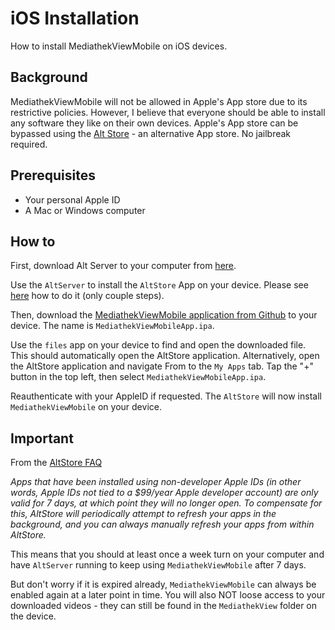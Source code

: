 # iOS Installation

How to install MediathekViewMobile on iOS devices.

## Background

MediathekViewMobile will not be allowed in Apple's App store due to its restrictive policies.
However, I believe that everyone should be able to install any software they like on their own devices.
Apple's App store can be bypassed using the [Alt Store](https://altstore.io/) - an alternative App store.
No jailbreak required.

## Prerequisites

- Your personal Apple ID
- A Mac or Windows computer

## How to

First, download Alt Server to your computer from [here](https://altstore.io/).

Use the `AltServer` to install the `AltStore` App on your device.
Please see [here](https://altstore.io/faq/) how to do it (only couple steps).

Then, download the [MediathekViewMobile application from Github](https://github.com/mediathekview/MediathekViewMobile/releases) to your device.
The name is `MediathekViewMobileApp.ipa`.

Use the `files` app on your device to find and open the downloaded file.
This should automatically open the AltStore application.
Alternatively, open the AltStore application and navigate From to the `My Apps` tab.
Tap the "+" button in the top left, then select `MediathekViewMobileApp.ipa`.

Reauthenticate with your AppleID if requested.
The `AltStore` will now install `MediathekViewMobile` on your device.

## Important

From the [AltStore FAQ](https://altstore.io/faq/)

_Apps that have been installed using non-developer Apple IDs 
(in other words, Apple IDs not tied to a $99/year Apple developer account) 
are only valid for 7 days, at which point they will no longer open. 
To compensate for this, AltStore will periodically attempt to refresh your 
apps in the background, and you can always manually refresh your apps from within AltStore._

This means that you should at least once a week turn on your computer and have `AltServer` running to 
keep using `MediathekViewMobile` after 7 days.

But don't worry if it is expired already, `MediathekViewMobile` can always be enabled again at a later point in time.
You will also NOT loose access to your downloaded videos - they can still be found in the `MediathekView` folder on the device.